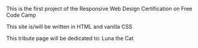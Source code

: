 This is the first project of the Responsive Web Design Certification on Free Code Camp

This site is/will be written in HTML and vanilla CSS

This tribute page will be dedicated to: Luna the Cat